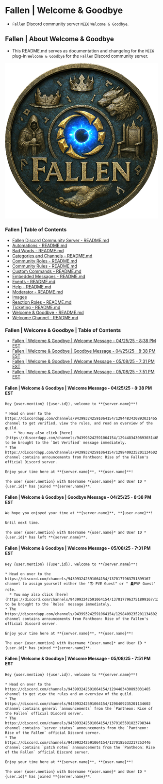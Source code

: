 <!-- omit from toc -->
# Fallen | Welcome & Goodbye
* `Fallen` Discord community server `MEE6` `Welcome & Goodbye`.

<!-- omit from toc -->
## Fallen | About Welcome & Goodbye
* This README.md serves as documentation and changelog for the `MEE6` plug-in `Welcome & Goodbye` for the `Fallen` Discord community server.

![alttext](/Images/Server%20Icons/Fallen%20-%20Server%20Icons%20-%20949x969.png)

<!-- omit from toc -->
### Fallen | Table of Contents
* [Fallen Discord Community Server - README.md](/README.md)
* [Automations - README.md](/Automations/README.md)
* [Bad Words - README.md](/Bad%20Words/README.md)
* [Categories and Channels - README.md](/Categories%20and%20Channels/README.md)
* [Community Roles - README.md](/Community%20Roles/README.md)
* [Community Rules - README.md](/Community%20Rules/README.md)
* [Custom Commands - README.md](/Custom%20Commands/README.md)
* [Embedded Messages - README.md](/Embedded%20Messages/README.md)
* [Events - README.md](/Events/README.md)
* [Help - README.md](/Help/README.md)
* [Moderator - README.md](/Moderator/README.md)
* [Images](/Images/)
* [Reaction Roles - README.md](/Reaction%20Roles/README.md)
* [Ticketing - README.md](/Ticketing/README.md)
* [Welcome & Goodbye - README.md](/Welcome%20&%20Goodbye/README.md)
* [Welcome Channel - README.md](/Welcome%20Channel/README.md)

<!-- omit from toc -->
### Fallen | Welcome & Goodbye | Table of Contents
* [Fallen | Welcome \& Goodbye | Welcome Message - 04/25/25 - 8:38 PM EST](#fallen--welcome--goodbye--welcome-message---042525---838-pm-est)
* [Fallen | Welcome \& Goodbye | Goodbye Message - 04/25/25 - 8:38 PM EST](#fallen--welcome--goodbye--goodbye-message---042525---838-pm-est)
* [Fallen | Welcome \& Goodbye | Welcome Message - 05/08/25 - 7:31 PM EST](#fallen--welcome--goodbye--welcome-message---050825---731-pm-est)
* [Fallen | Welcome \& Goodbye | Welcome Message - 05/08/25 - 7:51 PM EST](#fallen--welcome--goodbye--welcome-message---050825---751-pm-est)

#### Fallen | Welcome & Goodbye | Welcome Message - 04/25/25 - 8:38 PM EST
```
Hey {user.mention} ({user.id}), welcome to **{server.name}**!

* Head on over to the https://discordapp.com/channels/943993242591064154/1294483430893031465 channel to get verified, view the rules, and read an overview of the guild.
    * You may also click [here](https://discordapp.com/channels/943993242591064154/1294483430893031465/1294801647607873587) to be brought to the `Get Verified` message immediately.
* The https://discordapp.com/channels/943993242591064154/1298409235201134602 channel contains announcements from Pantheon: Rise of the Fallen's official Discord server.

Enjoy your time here at **{server.name}**, **{user.name}**!

The user {user.mention} with Username *{user.name}* and User ID *{user.id}* has joined **{server.name}**.
```

#### Fallen | Welcome & Goodbye | Goodbye Message - 04/25/25 - 8:38 PM EST
```
We hope you enjoyed your time at **{server.name}**, **{user.name}**!

Until next time.

The user {user.mention} with Username *{user.name}* and User ID *{user.id}* has left **{server.name}**.
```

#### Fallen | Welcome & Goodbye | Welcome Message - 05/08/25 - 7:31 PM EST
```
Hey {user.mention} ({user.id}), welcome to **{server.name}**!

* Head on over to the https://discord.com/channels/943993242591064154/1370177963751899167 channel to assign yourself either the "🌎 PVE Guest" or " 🪦PVP Guest" role.
  * You may also click [here](https://discord.com/channels/943993242591064154/1370177963751899167/1370178096841621556) to be brought to the `Roles` message immediately.
* The https://discordapp.com/channels/943993242591064154/1298409235201134602 channel contains announcements from Pantheon: Rise of the Fallen's official Discord server.

Enjoy your time here at **{server.name}**, **{user.name}**!

The user {user.mention} with Username *{user.name}* and User ID *{user.id}* has joined **{server.name}**.
```

#### Fallen | Welcome & Goodbye | Welcome Message - 05/08/25 - 7:51 PM EST
```
Hey {user.mention} ({user.id}), welcome to **{server.name}**!

* Head on over to the https://discord.com/channels/943993242591064154/1294483430893031465 channel to get view the rules and an overview of the guild.
* The https://discord.com/channels/943993242591064154/1298409235201134602 channel contains general `announcements` from the `Pantheon: Rise of the Fallen` official Discord server.
* The https://discord.com/channels/943993242591064154/1370185591823798344 channel contains `server status` announcements from the `Pantheon: Rise of the Fallen` official Discord server.
* The https://discord.com/channels/943993242591064154/1370185633217253446 channel contains `patch notes` announcements from the `Pantheon: Rise of the Fallen` official Discord server.

Enjoy your time here at **{server.name}**, **{user.name}**!

The user {user.mention} with Username *{user.name}* and User ID *{user.id}* has joined **{server.name}**.
```